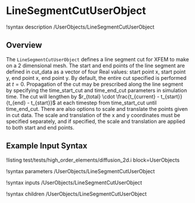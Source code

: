 # LineSegmentCutUserObject

!syntax description /UserObjects/LineSegmentCutUserObject

## Overview

The `LineSegmentCutUserObject` defines a line segment cut for XFEM to make on a
2 dimensional mesh. The start and end points of the line segment are defined in
cut_data as a vector of four Real values: start point x, start point y, end
point x, end point y. By default, the entire cut specified is performed at
$t=0$. Propagation of the cut may be prescribed along the line
segment by specifying the time_start_cut and time_end_cut parameters in
simulation time. The cut will lengthen by $r_{total} \cdot \frac{t_{current} -
t_{start}}{t_{end} - t_{start}}$ at each timestep from time_start_cut until
time_end_cut. There are also options to scale and translate the points given in
cut data. The scale and translation of the x and y coordinates must be
specified separately, and if specified, the scale and translation are applied
to both start and end points.

## Example Input Syntax

!listing test/tests/high_order_elements/diffusion_2d.i block=UserObjects

!syntax parameters /UserObjects/LineSegmentCutUserObject

!syntax inputs /UserObjects/LineSegmentCutUserObject

!syntax children /UserObjects/LineSegmentCutUserObject
